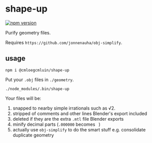 # shape-up

[![npm version](https://badge.fury.io/js/%40cmloegcmluin%2Fshape-up.svg)](https://badge.fury.io/js/%40cmloegcmluin%2Fshape-up)

Purify geometry files.

Requires `https://github.com/jonnenauha/obj-simplify`.

## usage

`npm i @cmloegcmluin/shape-up`

Put your `.obj` files in `./geometry`.

`./node_modules/.bin/shape-up`

Your files will be:

1) snapped to nearby simple irrationals such as √2.
2) stripped of comments and other lines Blender's export included
3) deleted if they are the extra `.mtl` file Blender exports
4) minify decimal parts (`.000000` becomes ` `)
5) actually use `obj-simplify` to do the smart stuff e.g. consolidate duplicate geometry
